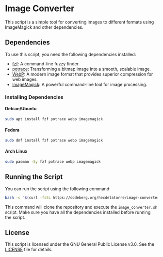 # Image Converter

This script is a simple tool for converting images to different formats using ImageMagick and other dependencies.

## Dependencies

To use this script, you need the following dependencies installed:

- [fzf](https://github.com/junegunn/fzf): A command-line fuzzy finder.
- [potrace](http://potrace.sourceforge.net/): Transforming a bitmap image into a smooth, scalable image.
- [WebP](https://developers.google.com/speed/webp/docs/compiling): A modern image format that provides superior compression for web images.
- [ImageMagick](https://imagemagick.org/index.php): A powerful command-line tool for image processing.

### Installing Dependencies

#### Debian/Ubuntu

```bash
sudo apt install fzf potrace webp imagemagick
```

#### Fedora

```bash
sudo dnf install fzf potrace webp imagemagick
```

#### Arch Linux

```bash
sudo pacman -Sy fzf potrace webp imagemagick
```

## Running the Script

You can run the script using the following command:

```bash
bash -c "$(curl -fsSL https://codeberg.org/hecdelatorre/image-converter/raw/branch/main/image_converter.sh)"
```

This command will clone the repository and execute the `image_converter.sh` script. Make sure you have all the dependencies installed before running the script.

## License

This script is licensed under the GNU General Public License v3.0. See the [LICENSE](LICENSE) file for details.
